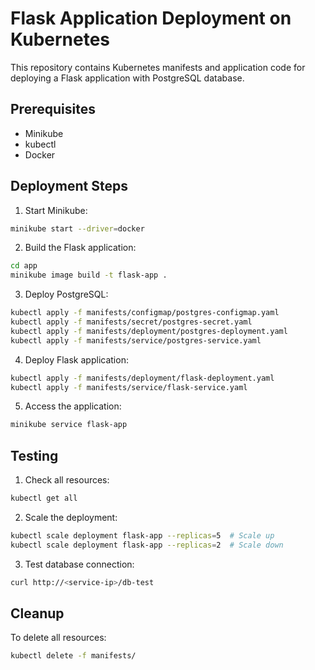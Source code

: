 # Flask Application Deployment on Kubernetes

This repository contains Kubernetes manifests and application code for deploying a Flask application with PostgreSQL database.

## Prerequisites

- Minikube
- kubectl
- Docker

## Deployment Steps

1. Start Minikube:
```bash
minikube start --driver=docker
```

2. Build the Flask application:
```bash
cd app
minikube image build -t flask-app .
```

3. Deploy PostgreSQL:
```bash
kubectl apply -f manifests/configmap/postgres-configmap.yaml
kubectl apply -f manifests/secret/postgres-secret.yaml
kubectl apply -f manifests/deployment/postgres-deployment.yaml
kubectl apply -f manifests/service/postgres-service.yaml
```

4. Deploy Flask application:
```bash
kubectl apply -f manifests/deployment/flask-deployment.yaml
kubectl apply -f manifests/service/flask-service.yaml
```

5. Access the application:
```bash
minikube service flask-app
```

## Testing

1. Check all resources:
```bash
kubectl get all
```

2. Scale the deployment:
```bash
kubectl scale deployment flask-app --replicas=5  # Scale up
kubectl scale deployment flask-app --replicas=2  # Scale down
```

3. Test database connection:
```bash
curl http://<service-ip>/db-test
```

## Cleanup

To delete all resources:
```bash
kubectl delete -f manifests/
``` 